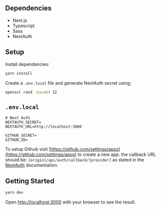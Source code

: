 ## Dependencies

- Next.js
- Typescript
- Sass
- NextAuth

## Setup

Install dependencies:

```bash
yarn install
```
Create a `.env.local` file and generate NextAuth secret using:

```bash
openssl rand -base64 32
```

## `.env.local` 

```
# Next Auth
NEXTAUTH_SECRET=
NEXTAUTH_URL=http://localhost:3000

GITHUB_SECRET=
GITHUB_ID=
```

To setup Github visit [https://github.com/settings/apps](https://github.com/settings/apps) to create a new app. the callback URL should be: `[origin]/api/auth/callback/[provider]` as stated in the [NextAuth](https://next-auth.js.org/configuration/providers/oauth) documentation.

## Getting Started

```bash
yarn dev
```

Open [http://localhost:3000](http://localhost:3000) with your browser to see the result.
